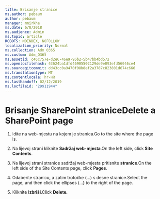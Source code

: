 ```yaml
---
title: Brisanje stranice
ms.author: pebaum
author: pebaum
manager: mnirkhe
ms.date: 6/8/2018
ms.audience: Admin
ms.topic: article
ROBOTS: NOINDEX, NOFOLLOW
localization_priority: Normal
ms.collection: Adm_O365
ms.custom: Adm_O365
ms.assetid: c46c757e-d2e6-46e9-95b2-5b47bb4bd572
ms.openlocfilehash: 43624ba1dfd46905502129de9e093efd56046ce4
ms.sourcegitcommit: dd43cc0a9470f98b8ef2a3787c823801d674c666
ms.translationtype: MT
ms.contentlocale: hr-HR
ms.lasthandoff: 02/12/2019
ms.locfileid: "29911944"
---
```

# <a name="delete-a-sharepoint-page"></a><span data-ttu-id="de0b7-102">Brisanje SharePoint stranice</span><span class="sxs-lookup"><span data-stu-id="de0b7-102">Delete a SharePoint page</span></span>

1. <span data-ttu-id="de0b7-103">Idite na web-mjestu na kojem je stranica.</span><span class="sxs-lookup"><span data-stu-id="de0b7-103">Go to the site where the page is.</span></span>
    
2. <span data-ttu-id="de0b7-104">Na lijevoj strani kliknite **Sadržaj web-mjesta**.</span><span class="sxs-lookup"><span data-stu-id="de0b7-104">On the left side, click **Site Contents**.</span></span>
    
3. <span data-ttu-id="de0b7-105">Na lijevoj strani stranice sadržaj web-mjesta pritisnite **stranice**.</span><span class="sxs-lookup"><span data-stu-id="de0b7-105">On the left side of the Site Contents page, click **Pages**.</span></span>
    
4. <span data-ttu-id="de0b7-106">Odaberite stranicu, a zatim trotočke (...) s desne stranice.</span><span class="sxs-lookup"><span data-stu-id="de0b7-106">Select the page, and then click the ellipses (...) to the right of the page.</span></span>
    
5. <span data-ttu-id="de0b7-107">Kliknite **Izbriši**.</span><span class="sxs-lookup"><span data-stu-id="de0b7-107">Click **Delete**.</span></span>
    

